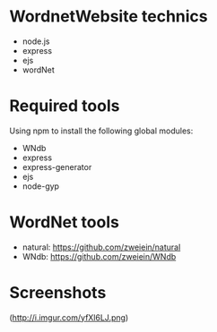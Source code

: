 WordnetWebsite  technics
==============
* node.js
* express
* ejs
* wordNet

Required tools
=============
Using npm to install the following global modules:
* WNdb
* express
* express-generator
* ejs
* node-gyp

WordNet tools
============
* natural: https://github.com/zweiein/natural
* WNdb: https://github.com/zweiein/WNdb

Screenshots
=============
(http://i.imgur.com/yfXl6LJ.png)


